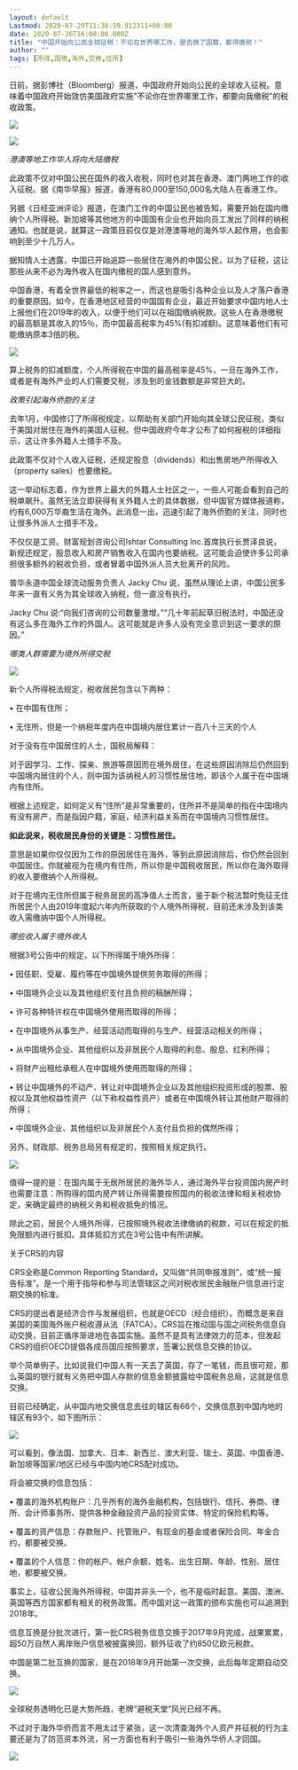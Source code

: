```yaml
---
layout: default
Lastmod: 2020-07-29T11:38:59.912311+00:00
date: 2020-07-26T16:00:00.000Z
title: "中国开始向公民全球征税：不论在世界哪工作，是否换了国籍，都得缴税！"
author: ""
tags: [所得,国境,海外,交换,住所]
---
```


日前，据彭博社（Bloomberg）报道，中国政府开始向公民的全球收入征税。意味着中国政府开始效仿美国政府实施"不论你在世界哪里工作，都要向我缴税"的税收政策。

![](https://images.weserv.nl/?url=https%3A//pic1.zhimg.com/v2-56a93ae5a9d47d3b0e0e5ea1a1574428_b.jpg)

![](https://images.weserv.nl/?url=https%3A//pic4.zhimg.com/v2-d8d9c61f667bb23422ab15db56a44d8e_b.jpg)

_港澳等地工作华人将向大陆缴税_

此政策不仅对中国公民在国外的收入收税，同时也对其在香港、澳门两地工作的收入征税。据《南华早报》报道，香港有80,000至150,000名大陆人在香港工作。

另据《日经亚洲评论》报道，在澳门工作的中国公民也被告知，需要开始在国内缴纳个人所得税。新加坡等其他地方的中国国有企业也开始向员工发出了同样的纳税通知。也就是说，就算这一政策目前仅仅是对港澳等地的海外华人起作用，也会影响到至少十几万人。

据知情人士透露，中国已开始追踪一些居住在海外的中国公民，以为了征税，这让那些从来不必为海外收入在国内缴税的国人感到意外。

中国香港，有着全世界最低的税率之一，而这也是吸引各种企业以及人才落户香港的重要原因。如今，在香港地区经营的中国国有企业，最近开始要求中国内地人士上报他们在2019年的收入，以便于他们可以在祖国缴纳税款。这些人在香港缴税的最高额是其收入的15％，而中国最高税率为45%(有扣减额)。这意味着他们有可能缴纳原本3倍的税。

![](https://images.weserv.nl/?url=https%3A//pic4.zhimg.com/v2-af28db39f9adb0f6011cd1d175a46d1e_b.jpg)

算上税务的扣减额度，个人所得税在中国的最高税率是45%，一旦在海外工作，或者是有海外产业的人们需要交税，涉及到的金钱数额是非常巨大的。

_政策引起海外侨胞的关注_

去年1月，中国修订了所得税规定，以帮助有关部门开始向其全球公民征税，类似于美国对居住在海外的美国人征税。但中国政府今年才公布了如何报税的详细指示，这让许多外籍人士措手不及。

此政策不仅对个人收入征税，还规定股息（dividends）和出售房地产所得收入（property sales）也要缴税。

这一举动标志着，作为世界上最大的外籍人士社区之一，一些人可能会看到自己的税单飙升。虽然无法立即获得有关外籍人士的具体数据，但中国官方媒体报道称，约有6,000万华裔生活在海外。此消息一出，迅速引起了海外侨胞的关注，同时也让很多外派人士措手不及。

不仅仅是工资。财富规划咨询公司Ishtar Consulting Inc.首席执行长贾泽良说，新规还规定，股息收入和房产销售收入在国内也要纳税。这可能会迫使许多公司承担很多额外的税收负担，或者冒着中国外派人员大批离开的风险。

普华永道中国全球流动服务负责人 Jacky Chu 说，虽然从理论上讲，中国公民多年来一直有义务为其全球收入纳税，但一直没有执行。

Jacky Chu 说:“向我们咨询的公司数量激增。”“几十年前起草旧税法时，中国还没有这么多在海外工作的外国人。这可能就是许多人没有完全意识到这一要求的原因。”

_哪类人群需要为境外所得交税_

![](https://images.weserv.nl/?url=https%3A//pic3.zhimg.com/v2-45b70643312176df136af5424128fbe9_b.jpg)

新个人所得税法规定，税收居民包含以下两种：

• 在中国有住所；

• 无住所，但是一个纳税年度内在中国境内居住累计一百八十三天的个人

对于没有在中国居住的人士，国税局解释：

对于因学习、工作、探亲、旅游等原因而在境外居住，在这些原因消除后仍然回到中国境内居住的个人，则中国为该纳税人的习惯性居住地，即该个人属于在中国境内有住所。

根据上述规定，如何定义有“住所”是非常重要的，住所并不是简单的指在中国境内有没有房产，而是指因户籍，家庭，经济利益关系而在中国境内习惯性居住。

**如此说来，税收居民身份的关键是：习惯性居住。**

意思是如果你仅仅因为工作的原因居住在海外，等到此原因消除后，你仍然会回到中国居住。你就被视为在境内有住所，所以你是中国税收居民，所以你在海外取得的收入要缴纳个人所得税。

对于在境内无住所但属于税务居民的高净值人士而言，鉴于新个税法暂时免征无住所居民个人由2019年度起六年内所获取的个人境外所得税，目前还未涉及到该类收入需缴纳中国个人所得税。

_哪些收入属于境外收入_

根据3号公告中的规定，以下所得属于境外所得：

• 因任职、受雇、履约等在中国境外提供劳务取得的所得；

• 中国境外企业以及其他组织支付且负担的稿酬所得；

• 许可各种特许权在中国境外使用而取得的所得；

• 在中国境外从事生产、经营活动而取得的与生产、经营活动相关的所得；

• 从中国境外企业、其他组织以及非居民个人取得的利息、股息、红利所得；

• 将财产出租给承租人在中国境外使用而取得的所得；

• 转让中国境外的不动产、转让对中国境外企业以及其他组织投资形成的股票、股权以及其他权益性资产（以下称权益性资产）或者在中国境外转让其他财产取得的所得；

• 中国境外企业、其他组织以及非居民个人支付且负担的偶然所得；

另外，财政部、税务总局另有规定的，按照相关规定执行。

![](https://images.weserv.nl/?url=https%3A//pic3.zhimg.com/v2-1edad9feac4cdaca348ac4905a714737_b.jpg)

值得一提的是：在国内属于无居所居民的海外华人，通过海外平台投资国内房产时也需要注意：所购得的国内房产转让所得需要按照国内的税收法律和相关税收协定，来确定最终的纳税义务和税收抵免的情况。

除此之前，居民个人境外所得，已按照境外税收法律缴纳的税款，可以在规定的抵免限额内进行抵扣。具体抵扣方式在3号公告中有所讲解。

关于CRS的内容

CRS全称是Common Reporting Standard，又叫做“共同申报准则”，或“统一报告标准”。是一个用于指导和参与司法管辖区之间对税收居民金融账户信息进行定期交换的标准。

CRS的提出者是经济合作与发展组织，也就是OECD（经合组织）。而概念是来自美国的美国海外账户税收遵从法（FATCA）。CRS旨在推动国与国之间税务信息自动交换，目前正循序渐进地在各国实施。虽然不是具有法律效力的范本，但发起CRS的组织OECD提倡各成员国应按照要求，签署公民信息交换的协议。

举个简单例子，比如说我们中国人有一天去了英国，存了一笔钱，而且很可观，那么英国的银行就有义务把中国人存款的信息金额披露给中国税务总局，这就是信息交换。

目前已经确定，从中国内地交换信息去往的辖区有66个，交换信息到中国内地的辖区有93个，如下图所示：

![](https://images.weserv.nl/?url=https%3A//pic3.zhimg.com/v2-87a15898afcfc1e667be739727c8003b_b.jpg)

可以看到，像法国、加拿大、日本、新西兰、澳大利亚、瑞士、英国、中国香港、新加坡等国家/地区已经与中国内地CRS配对成功。

将会被交换的信息包括：

• 覆盖的海外机构账户：几乎所有的海外金融机构，包括银行、信托、券商、律所、会计师事务所、提供各种金融投资产品的投资实体、特定的保险机构等。

• 覆盖的资产信息：存款账户、托管账户、有现金的基金或者保险合同、年金合约，都要被交换。

• 覆盖的个人信息：你的帐户、帐户余额、姓名、出生日期、年龄、性别、居住地，都要被交换。

事实上，征收公民海外所得税，中国并非头一个，也不是临时起意。美国、澳洲、英国等西方国家都有相关的税务政策。而中国对这一政策的颁布实施也可以追溯到2018年。

信息互换是分批次进行，第一批CRS税务信息交换于2017年9月完成，战果累累，超50万自然人离岸账户信息被披露换回，额外征收了约850亿欧元税款。

中国是第二批互换的国家，是在2018年9月开始第一次交换，此后每年定期自动交换。

![](https://images.weserv.nl/?url=https%3A//pic2.zhimg.com/v2-279fddd37f7acfab24577f14c892e3b1_b.jpg)

全球税务透明化已是大势所趋，老牌“避税天堂”风光已经不再。

不过对于海外华侨而言不用太过于紧张，这一次清查海外个人资产并征税的行为主要还是为了防范资本外流，另一方面也有利于吸引一些海外华侨人才回国。

![](https://images.weserv.nl/?url=https%3A//pic2.zhimg.com/v2-f376f421bb4b0bf42db5470e2e0f608c_b.jpg)

